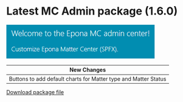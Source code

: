 # Latest MC Admin package (1.6.0)

![](../MCAdmin_logo.png)

|New Changes|
--- |
|Buttons to add default charts for Matter type and Matter Status|

[Download package file](https://download.eponalegal.com/s/5mdhN6WMEGIxYkdB/en_US?dir=%2FMCadmin%2F1.6.0&node-id=36180)
